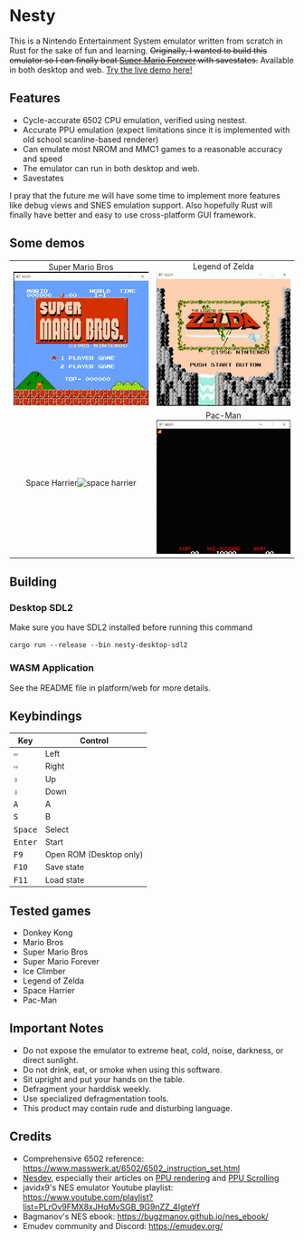 # Nesty

This is a Nintendo Entertainment System emulator written from scratch in Rust for the sake of fun and learning. ~~Originally, I wanted to build this emulator so I can finally beat [Super Mario Forever](https://www.youtube.com/watch?v=in6RZzdGki8) with savestates.~~ Available in both desktop and web. [Try the live demo here!](https://marethyu.github.io/nesty/)

## Features

- Cycle-accurate 6502 CPU emulation, verified using nestest.
- Accurate PPU emulation (expect limitations since it is implemented with old school scanline-based renderer)
- Can emulate most NROM and MMC1 games to a reasonable accuracy and speed
- The emulator can run in both desktop and web.
- Savestates

I pray that the future me will have some time to implement more features like debug views and SNES emulation support. Also hopefully Rust will finally have better and easy to use cross-platform GUI framework.

## Some demos

| | |
|:----------------:|:----------------:|
|Super Mario Bros![mario](media/mario.gif)|Legend of Zelda![zelda](media/zelda.gif)|
|Space Harrier![space harrier](media/space-harrier.gif)|Pac-Man![pacman](media/pacman.gif)|

## Building

### Desktop SDL2

Make sure you have SDL2 installed before running this command

```
cargo run --release --bin nesty-desktop-sdl2
```

### WASM Application

See the README file in platform/web for more details.

## Keybindings

| Key | Control |
| --- | --- |
|<kbd>⇦</kbd>|Left|
|<kbd>⇨</kbd>|Right|
|<kbd>⇧</kbd>|Up|
|<kbd>⇩</kbd>|Down|
|<kbd>A</kbd>|A|
|<kbd>S</kbd>|B|
|<kbd>Space</kbd>|Select|
|<kbd>Enter</kbd>|Start|
|<kbd>F9</kbd>|Open ROM (Desktop only)||
|<kbd>F10</kbd>|Save state|
|<kbd>F11</kbd>|Load state|

## Tested games

- Donkey Kong
- Mario Bros
- Super Mario Bros
- Super Mario Forever
- Ice Climber
- Legend of Zelda
- Space Harrier
- Pac-Man

## Important Notes

- Do not expose the emulator to extreme heat, cold, noise, darkness, or direct sunlight.
- Do not drink, eat, or smoke when using this software.
- Sit upright and put your hands on the table.
- Defragment your harddisk weekly.
- Use specialized defragmentation tools.
- This product may contain rude and disturbing language.

## Credits

- Comprehensive 6502 reference: https://www.masswerk.at/6502/6502_instruction_set.html
- [Nesdev](https://www.nesdev.org/wiki/Nesdev_Wiki), especially their articles on [PPU rendering](https://www.nesdev.org/wiki/PPU_rendering) and [PPU Scrolling](https://www.nesdev.org/wiki/PPU_scrolling)
- javidx9's NES emulator Youtube playlist: https://www.youtube.com/playlist?list=PLrOv9FMX8xJHqMvSGB_9G9nZZ_4IgteYf
- Bagmanov's NES ebook: https://bugzmanov.github.io/nes_ebook/
- Emudev community and Discord: https://emudev.org/

